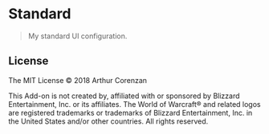 # Standard

> My standard UI configuration.

## License

The MIT License © 2018 Arthur Corenzan

This Add-on is not created by, affiliated with or sponsored by Blizzard Entertainment, Inc. or its affiliates. The World of Warcraft® and related logos are registered trademarks or trademarks of Blizzard Entertainment, Inc. in the United States and/or other countries. All rights reserved.
